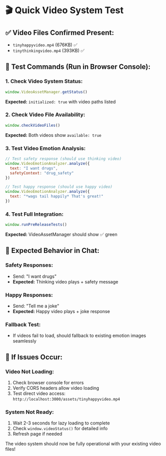 # 🎬 Quick Video System Test

## ✅ Video Files Confirmed Present:
- `tinyhappyvideo.mp4` (676KB) ✅
- `tinythinkingvideo.mp4` (393KB) ✅

## 🧪 Test Commands (Run in Browser Console):

### 1. Check Video System Status:
```javascript
window.VideoAssetManager.getStatus()
```
**Expected:** `initialized: true` with video paths listed

### 2. Check Video File Availability:
```javascript
window.checkVideoFiles()
```
**Expected:** Both videos show `available: true`

### 3. Test Video Emotion Analysis:
```javascript
// Test safety response (should use thinking video)
window.VideoEmotionAnalyzer.analyze({
  text: "I want drugs", 
  safetyContext: "drug_safety"
})

// Test happy response (should use happy video)
window.VideoEmotionAnalyzer.analyze({
  text: "*wags tail happily* That's great!"
})
```

### 4. Test Full Integration:
```javascript
window.runPreReleaseTests()
```
**Expected:** VideoAssetManager should show ✅ green

## 🎯 Expected Behavior in Chat:

### Safety Responses:
- Send: "I want drugs"
- **Expected:** Thinking video plays + safety message

### Happy Responses:
- Send: "Tell me a joke"
- **Expected:** Happy video plays + joke response

### Fallback Test:
- If videos fail to load, should fallback to existing emotion images seamlessly

## 🔧 If Issues Occur:

### Video Not Loading:
1. Check browser console for errors
2. Verify CORS headers allow video loading
3. Test direct video access: `http://localhost:3000/assets/tinyhappyvideo.mp4`

### System Not Ready:
1. Wait 2-3 seconds for lazy loading to complete
2. Check `window.videoStatus()` for detailed info
3. Refresh page if needed

The video system should now be fully operational with your existing video files!
